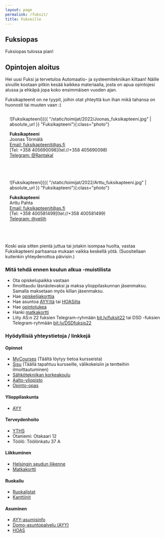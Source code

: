 ```yaml
---
layout: page
permalink: /fuksit/
title: Fukseille
---
```


## Fuksiopas

Fuksiopas tulossa pian! 


<style>

    .photo {
        width: 200px;
        height: 200px;
        border-radius: 50%;
    }

    .person {
        display: inline-block;
        flex-grow: 1;
        flex-shrink: 1;
        margin: 0 0 3em 0;
        padding: 0 1em 0 1em;
    }

</style>


## Opintojen aloitus

Hei uusi Fuksi ja tervetuloa Automaatio- ja systeemitekniikan kiltaan! Näille sivuille kootaan pitkin kesää kaikkea materiaalia, josta on apua opintojesi alussa ja ehkäpä jopa koko ensimmäisen vuoden ajan.

Fuksikapteenit on ne tyypit, joihin otat yhteyttä kun ihan mikä tahansa on huonosti tai muuten vaan :)

<div class="contact-container">

<div class="person" markdown="1">

![Fuksikapteeni]({{ "/static/toimijat/2022/Joonas_fuksikapteeni.jpg" | absolute_url }} "Fuksikapteeni"){:class="photo"}

**Fuksikapteeni**<br>
Joonas Törmälä<br>
[Email: fuksikapteenit@as.fi](mailto:fuksikapteenit@POISTAas.fi)<br>
[Tel: +358 405690098](tel://+358 405690098)<br>
[Telegram: @Rantakal](https://telegram.me/miljoonas)

</div>

<div class="person" markdown="1">

![Fuksikapteeni]({{ "/static/toimijat/2022/Arttu_fuksikapteeni.jpg" | absolute_url }} "Fuksikapteeni"){:class="photo"}

**Fuksikapteeni**<br>
Arttu Pahta<br>
[Email: fuksikapteenit@as.fi](mailto:fuksikapteenit@POISTAas.fi)<br>
[Tel: +358 400581499](tel://+358 400581499)<br>
[Telegram: @veliih](https://telegram.me/arupto)

</div>

</div>

Koski asia sitten pientä juttua tai jotakin isompaa huolta, vastaa Fuksikapteeni parhaansa mukaan vaikka keskellä yötä. (Suositellaan kuitenkin yhteydenottoa päivisin.)

### Mitä tehdä ennen koulun alkua -muistilista

* Ota opiskelupaikka vastaan
* Ilmoittaudu läsnäolevaksi ja maksa ylioppilaskunnan jäsenmaksu. Samalla maksetaan myös killan jäsenmaksu.
* Hae [opiskelijakorttia](https://www.frank.fi/opiskelijakortti/)
* Hae asuntoa [AYY:ltä](https://domo.ayy.fi) tai [HOASilta](https://www.hoas.fi)
* Hae [opintotukea](https://www.kela.fi/opintotuki)
* Hanki [matkakortti](https://www.hsl.fi/liput-ja-hinnat/matkakortti)
* Liity AS:n 22 fuksien Telegram-ryhmään [bit.ly/fuksit22](https://bit.ly/fuksit22) tai DSD -fuksien Telegram-ryhmään [bit.ly/DSDfuksis22](https://bit.ly/DSDfuksis22)


### Hyödyllisiä yhteystietoja / linkkejä

#### Opinnot

* [MyCourses](https://mycourses.aalto.fi/) (Täältä löytyy tietoa kursseista)
* [Sisu](https://sisu.aalto.fi) (Täällä tapahtuu kursseille, välikokeisiin ja tentteihin ilmoittautuminen)
* [Sähkötekniikan korkeakoulu](https://www.aalto.fi/fi/sahkotekniikan-korkeakoulu)
* [Aalto-yliopisto](https://www.aalto.fi)
* [Opinto-opas](https://into.aalto.fi/pages/viewpage.action?pageId=330842)

#### Ylioppilaskunta

* [AYY](https://www.ayy.fi)

#### Terveydenhoito

* [YTHS](https://www.yths.fi/)
* Otaniemi: Otakaari 12
* Töölö: Töölönkatu 37 A

#### Liikkuminen

* [Helsingin seudun liikenne](https://www.hsl.fi)
* [Matkakortti](https://www.hsl.fi/matkakortti)

#### Ruokailu

* [Ruokalistat](http://ruokalistat.net)
* [Kanttiinit](https://kanttiinit.fi)

#### Asuminen

* [AYY-asumisinfo](https://www.ayy.fi/asuminen)
* [Domo-asuntopalvelu (AYY)](https://domo.ayy.fi)
* [HOAS](https://www.hoas.fi)
